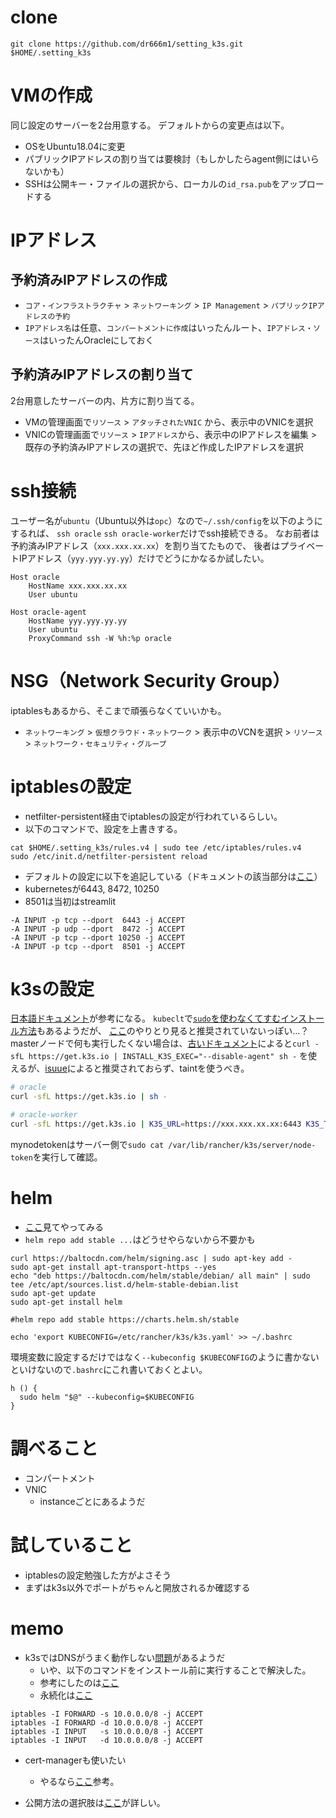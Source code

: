 # clone
```
git clone https://github.com/dr666m1/setting_k3s.git $HOME/.setting_k3s
```

# VMの作成
同じ設定のサーバーを2台用意する。
デフォルトからの変更点は以下。

- OSをUbuntu18.04に変更
- パブリックIPアドレスの割り当ては要検討（もしかしたらagent側にはいらないかも）
- SSHは公開キー・ファイルの選択から、ローカルの`id_rsa.pub`をアップロードする

# IPアドレス
## 予約済みIPアドレスの作成
- `コア・インフラストラクチャ` > `ネットワーキング` > `IP Management` > `パブリックIPアドレスの予約`
- `IPアドレス名`は任意、`コンパートメントに作成`はいったんルート、`IPアドレス・ソース`はいったんOracleにしておく

## 予約済みIPアドレスの割り当て
2台用意したサーバーの内、片方に割り当てる。

- VMの管理画面で`リソース` > `アタッチされたVNIC` から、表示中のVNICを選択
- VNICの管理画面で`リソース` > `IPアドレス`から、表示中のIPアドレスを編集 > 既存の予約済みIPアドレスの選択で、先ほど作成したIPアドレスを選択


# ssh接続
ユーザー名が`ubuntu`（Ubuntu以外は`opc`）なので`~/.ssh/config`を以下のようにするれば、
`ssh oracle` `ssh oracle-worker`だけでssh接続できる。
なお前者は予約済みIPアドレス（`xxx.xxx.xx.xx`）を割り当てたもので、
後者はプライベートIPアドレス（`yyy.yyy.yy.yy`）だけでどうにかなるか試したい。

```
Host oracle
    HostName xxx.xxx.xx.xx
    User ubuntu

Host oracle-agent
    HostName yyy.yyy.yy.yy
    User ubuntu
    ProxyCommand ssh -W %h:%p oracle
```

# NSG（Network Security Group）
iptablesもあるから、そこまで頑張らなくていいかも。

- `ネットワーキング` > `仮想クラウド・ネットワーク` > 表示中のVCNを選択 > `リソース` > `ネットワーク・セキュリティ・グループ`

# iptablesの設定
- netfilter-persistent経由でiptablesの設定が行われているらしい。
- 以下のコマンドで、設定を上書きする。

```
cat $HOME/.setting_k3s/rules.v4 | sudo tee /etc/iptables/rules.v4
sudo /etc/init.d/netfilter-persistent reload
```

- デフォルトの設定に以下を追記している（ドキュメントの該当部分は[ここ](https://rancher.com/docs/k3s/latest/en/installation/installation-requirements/#networking)）
- kubernetesが6443, 8472, 10250
- 8501は当初はstreamlit

```
-A INPUT -p tcp --dport  6443 -j ACCEPT
-A INPUT -p udp --dport  8472 -j ACCEPT
-A INPUT -p tcp --dport 10250 -j ACCEPT
-A INPUT -p tcp --dport  8501 -j ACCEPT
```


# k3sの設定
[日本語ドキュメント](https://rancher.co.jp/pdfs/K3s-eBook4Styles0507.pdf)が参考になる。
`kubeclt`で[`sudo`を使わなくてすむインストール方法](https://rancher.com/docs/k3s/latest/en/installation/install-options/how-to-flags/#example-a-k3s-kubeconfig-mode)もあるようだが、
[ここ](https://github.com/rancher/k3s/issues/389)のやりとり見ると推奨されていないっぽい...？
masterノードで何も実行したくない場合は、[古いドキュメント](https://www.rancher.co.jp/docs/k3s/latest/en/installation/)によると`curl -sfL https://get.k3s.io | INSTALL_K3S_EXEC="--disable-agent" sh -`
を使えるが、[isuue](https://github.com/rancher/k3s/issues/978)によると推奨されておらず、taintを使うべき。

```sh
# oracle
curl -sfL https://get.k3s.io | sh -

# oracle-worker
curl -sfL https://get.k3s.io | K3S_URL=https://xxx.xxx.xx.xx:6443 K3S_TOKEN=mynodetoken sh -
```
mynodetokenはサーバー側で`sudo cat /var/lib/rancher/k3s/server/node-token`を実行して確認。


# helm
- [ここ](https://helm.sh/docs/intro/quickstart/)見てやってみる
- `helm repo add stable ...`はどうせやらないから不要かも

```
curl https://baltocdn.com/helm/signing.asc | sudo apt-key add -
sudo apt-get install apt-transport-https --yes
echo "deb https://baltocdn.com/helm/stable/debian/ all main" | sudo tee /etc/apt/sources.list.d/helm-stable-debian.list
sudo apt-get update
sudo apt-get install helm

#helm repo add stable https://charts.helm.sh/stable

echo 'export KUBECONFIG=/etc/rancher/k3s/k3s.yaml' >> ~/.bashrc

```

環境変数に設定するだけではなく`--kubeconfig $KUBECONFIG`のように書かないといけないので`.bashrc`にこれ書いておくとよい。

```
h () {
  sudo helm "$@" --kubeconfig=$KUBECONFIG
}
```

# 調べること
- コンパートメント
- VNIC
    - instanceごとにあるようだ

# 試していること
- iptablesの設定勉強した方がよさそう
- まずはk3s以外でポートがちゃんと開放されるか確認する

# memo
- k3sではDNSがうまく動作しない[問題](https://github.com/rancher/k3s/issues/1527)があるようだ
    - いや、以下のコマンドをインストール前に実行することで解決した。
    - 参考にしたのは[ここ](https://atelierhsn.com/2020/01/k3s-on-oracle-cloud/)
    - 永続化は[ここ](https://qiita.com/yas-nyan/items/e5500cf67236d11cce72)

```
iptables -I FORWARD -s 10.0.0.0/8 -j ACCEPT
iptables -I FORWARD -d 10.0.0.0/8 -j ACCEPT
iptables -I INPUT   -s 10.0.0.0/8 -j ACCEPT
iptables -I INPUT   -d 10.0.0.0/8 -j ACCEPT
```

- cert-managerも使いたい
    - やるなら[ここ](https://opensource.com/article/20/3/ssl-letsencrypt-k3s)参考。

- 公開方法の選択肢は[ここ](https://www.thebookofjoel.com/bare-metal-kubernetes-ingress)が詳しい。
